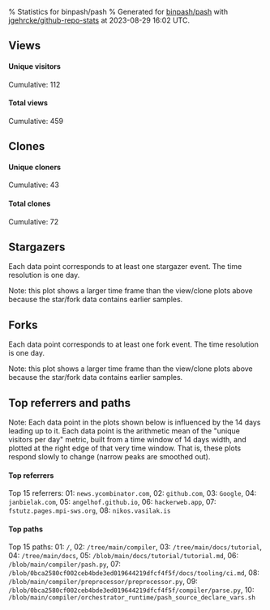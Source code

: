 % Statistics for binpash/pash
% Generated for [binpash/pash](https://github.com/binpash/pash) with [jgehrcke/github-repo-stats](https://github.com/jgehrcke/github-repo-stats) at 2023-08-29 16:02 UTC.


## Views

#### Unique visitors
<div id="chart_views_unique" class="full-width-chart"></div>

Cumulative: 112

#### Total views
<div id="chart_views_total" class="full-width-chart"></div>

Cumulative: 459

<div class="pagebreak-for-print"> </div>

## Clones

#### Unique cloners
<div id="chart_clones_unique" class="full-width-chart"></div>

Cumulative: 43

#### Total clones
<div id="chart_clones_total" class="full-width-chart"></div>

Cumulative: 72



<div class="pagebreak-for-print"> </div>



## Stargazers

Each data point corresponds to at least one stargazer event.
The time resolution is one day.

<div id="chart_stargazers" class="full-width-chart"></div>


Note: this plot shows a larger time frame than the view/clone plots above because the star/fork data contains earlier samples.



## Forks

Each data point corresponds to at least one fork event.
The time resolution is one day.

<div id="chart_forks" class="full-width-chart"></div>


Note: this plot shows a larger time frame than the view/clone plots above because the star/fork data contains earlier samples.



<div class="pagebreak-for-print"> </div>



## Top referrers and paths


Note: Each data point in the plots shown below is influenced by the 14 days
leading up to it. Each data point is the arithmetic mean of the "unique
visitors per day" metric, built from a time window of 14 days width, and
plotted at the right edge of that very time window. That is, these plots
respond slowly to change (narrow peaks are smoothed out).




#### Top referrers


<div id="chart_referrers_top_n_alltime" class="full-width-chart"></div>

Top 15 referrers: 01: `news.ycombinator.com`, 02: `github.com`, 03: `Google`, 04: `janbielak.com`, 05: `angelhof.github.io`, 06: `hackerweb.app`, 07: `fstutz.pages.mpi-sws.org`, 08: `nikos.vasilak.is`





#### Top paths


<div id="chart_paths_top_n_alltime" class="full-width-chart"></div>

Top 15 paths: 01: `/`, 02: `/tree/main/compiler`, 03: `/tree/main/docs/tutorial`, 04: `/tree/main/docs`, 05: `/blob/main/docs/tutorial/tutorial.md`, 06: `/blob/main/compiler/pash.py`, 07: `/blob/0bca2580cf002ceb4bde3ed019644219dfcf4f5f/docs/tooling/ci.md`, 08: `/blob/main/compiler/preprocessor/preprocessor.py`, 09: `/blob/0bca2580cf002ceb4bde3ed019644219dfcf4f5f/compiler/parse.py`, 10: `/blob/main/compiler/orchestrator_runtime/pash_source_declare_vars.sh`


<script type="text/javascript">
    vegaEmbed('#chart_views_unique', {"$schema": "https://vega.github.io/schema/vega-lite/v4.17.0.json", "config": {"arc": {"fill": "#1b1e23"}, "area": {"fill": "#1b1e23"}, "axisBottom": {"domainColor": "#a9b4c4", "gridColor": "#a9b4c4", "labelColor": "#1b1e23", "labelFont": "relative-mono-11-pitch-pro, Menlo, monospace", "tickColor": "#a9b4c4", "titleColor": "#1b1e23", "titleFont": "relative-mono-11-pitch-pro, Menlo, monospace"}, "axisLeft": {"domainColor": "#a9b4c4", "gridColor": "#a9b4c4", "labelColor": "#1b1e23", "labelFont": "relative-mono-11-pitch-pro, Menlo, monospace", "tickColor": "#a9b4c4", "titleColor": "#1b1e23", "titleFont": "relative-mono-11-pitch-pro, Menlo, monospace"}, "axisX": {"grid": false}, "axisY": {"grid": false, "labelBound": true}, "background": "#FFFFFF", "group": {"fill": "#FFFFFF"}, "header": {"fontWeight": 400, "labelFont": "relative-mono-11-pitch-pro, Menlo, monospace", "titleFont": "relative-mono-11-pitch-pro, Menlo, monospace"}, "legend": {"labelFont": "relative-mono-11-pitch-pro, Menlo, monospace", "symbolSize": 200, "symbolType": "circle", "titleFont": "relative-mono-11-pitch-pro, Menlo, monospace"}, "line": {"color": "#1b1e23", "stroke": "#1b1e23"}, "path": {"stroke": "#1b1e23"}, "point": {"color": "#1b1e23", "cursor": "pointer", "filled": true, "size": 20}, "range": {"category": ["#85a2f7", "#ea9755", "#7eb36a", "#f07071", "#bc85d9", "#e587b6", "#a9b4c4", "#d4c05e", "#64b9c4"]}, "style": {"bar": {"fill": "#1b1e23"}, "text": {"font": "relative-mono-11-pitch-pro, Menlo, monospace", "fontWeight": 400}}, "symbol": {"shape": "circle"}, "title": {"anchor": "start", "font": "relative-mono-11-pitch-pro, Menlo, monospace", "fontWeight": 400}, "trail": {"color": "#1b1e23", "stroke": "#1b1e23"}, "view": {"stroke": null}}, "data": {"name": "data-ad14f9f7dc57e0054114d0989f2dda15"}, "datasets": {"data-ad14f9f7dc57e0054114d0989f2dda15": [{"time": "2023-08-15T00:00:00+00:00", "views_total": 0, "views_unique": 0}, {"time": "2023-08-16T00:00:00+00:00", "views_total": 3, "views_unique": 3}, {"time": "2023-08-17T00:00:00+00:00", "views_total": 14, "views_unique": 5}, {"time": "2023-08-18T00:00:00+00:00", "views_total": 40, "views_unique": 5}, {"time": "2023-08-19T00:00:00+00:00", "views_total": 56, "views_unique": 4}, {"time": "2023-08-20T00:00:00+00:00", "views_total": 10, "views_unique": 3}, {"time": "2023-08-21T00:00:00+00:00", "views_total": 172, "views_unique": 62}, {"time": "2023-08-22T00:00:00+00:00", "views_total": 8, "views_unique": 5}, {"time": "2023-08-23T00:00:00+00:00", "views_total": 49, "views_unique": 7}, {"time": "2023-08-24T00:00:00+00:00", "views_total": 20, "views_unique": 4}, {"time": "2023-08-25T00:00:00+00:00", "views_total": 8, "views_unique": 2}, {"time": "2023-08-26T00:00:00+00:00", "views_total": 2, "views_unique": 2}, {"time": "2023-08-27T00:00:00+00:00", "views_total": 13, "views_unique": 3}, {"time": "2023-08-28T00:00:00+00:00", "views_total": 22, "views_unique": 5}, {"time": "2023-08-29T00:00:00+00:00", "views_total": 42, "views_unique": 2}]}, "encoding": {"tooltip": [{"field": "views_unique", "format": ".1f", "title": "views (u)", "type": "quantitative"}, {"field": "time", "format": "%B %e, %Y", "title": "date", "type": "temporal"}], "x": {"axis": {"labelAngle": 25}, "field": "time", "scale": {"domain": ["2023-08-15", "2023-08-29"]}, "timeUnit": "yearmonthdate", "title": "date", "type": "temporal"}, "y": {"axis": {}, "field": "views_unique", "scale": {"domain": [0, 68.2], "type": "linear", "zero": true}, "title": "unique views per day", "type": "quantitative"}}, "height": 200, "mark": {"point": true, "type": "line"}, "padding": 10, "width": "container"}, {"actions": false, "renderer": "svg"}).catch(console.error);
vegaEmbed('#chart_views_total', {"$schema": "https://vega.github.io/schema/vega-lite/v4.17.0.json", "config": {"arc": {"fill": "#1b1e23"}, "area": {"fill": "#1b1e23"}, "axisBottom": {"domainColor": "#a9b4c4", "gridColor": "#a9b4c4", "labelColor": "#1b1e23", "labelFont": "relative-mono-11-pitch-pro, Menlo, monospace", "tickColor": "#a9b4c4", "titleColor": "#1b1e23", "titleFont": "relative-mono-11-pitch-pro, Menlo, monospace"}, "axisLeft": {"domainColor": "#a9b4c4", "gridColor": "#a9b4c4", "labelColor": "#1b1e23", "labelFont": "relative-mono-11-pitch-pro, Menlo, monospace", "tickColor": "#a9b4c4", "titleColor": "#1b1e23", "titleFont": "relative-mono-11-pitch-pro, Menlo, monospace"}, "axisX": {"grid": false}, "axisY": {"grid": false, "labelBound": true}, "background": "#FFFFFF", "group": {"fill": "#FFFFFF"}, "header": {"fontWeight": 400, "labelFont": "relative-mono-11-pitch-pro, Menlo, monospace", "titleFont": "relative-mono-11-pitch-pro, Menlo, monospace"}, "legend": {"labelFont": "relative-mono-11-pitch-pro, Menlo, monospace", "symbolSize": 200, "symbolType": "circle", "titleFont": "relative-mono-11-pitch-pro, Menlo, monospace"}, "line": {"color": "#1b1e23", "stroke": "#1b1e23"}, "path": {"stroke": "#1b1e23"}, "point": {"color": "#1b1e23", "cursor": "pointer", "filled": true, "size": 20}, "range": {"category": ["#85a2f7", "#ea9755", "#7eb36a", "#f07071", "#bc85d9", "#e587b6", "#a9b4c4", "#d4c05e", "#64b9c4"]}, "style": {"bar": {"fill": "#1b1e23"}, "text": {"font": "relative-mono-11-pitch-pro, Menlo, monospace", "fontWeight": 400}}, "symbol": {"shape": "circle"}, "title": {"anchor": "start", "font": "relative-mono-11-pitch-pro, Menlo, monospace", "fontWeight": 400}, "trail": {"color": "#1b1e23", "stroke": "#1b1e23"}, "view": {"stroke": null}}, "data": {"name": "data-ad14f9f7dc57e0054114d0989f2dda15"}, "datasets": {"data-ad14f9f7dc57e0054114d0989f2dda15": [{"time": "2023-08-15T00:00:00+00:00", "views_total": 0, "views_unique": 0}, {"time": "2023-08-16T00:00:00+00:00", "views_total": 3, "views_unique": 3}, {"time": "2023-08-17T00:00:00+00:00", "views_total": 14, "views_unique": 5}, {"time": "2023-08-18T00:00:00+00:00", "views_total": 40, "views_unique": 5}, {"time": "2023-08-19T00:00:00+00:00", "views_total": 56, "views_unique": 4}, {"time": "2023-08-20T00:00:00+00:00", "views_total": 10, "views_unique": 3}, {"time": "2023-08-21T00:00:00+00:00", "views_total": 172, "views_unique": 62}, {"time": "2023-08-22T00:00:00+00:00", "views_total": 8, "views_unique": 5}, {"time": "2023-08-23T00:00:00+00:00", "views_total": 49, "views_unique": 7}, {"time": "2023-08-24T00:00:00+00:00", "views_total": 20, "views_unique": 4}, {"time": "2023-08-25T00:00:00+00:00", "views_total": 8, "views_unique": 2}, {"time": "2023-08-26T00:00:00+00:00", "views_total": 2, "views_unique": 2}, {"time": "2023-08-27T00:00:00+00:00", "views_total": 13, "views_unique": 3}, {"time": "2023-08-28T00:00:00+00:00", "views_total": 22, "views_unique": 5}, {"time": "2023-08-29T00:00:00+00:00", "views_total": 42, "views_unique": 2}]}, "encoding": {"tooltip": [{"field": "views_total", "format": ".1f", "title": "views (t)", "type": "quantitative"}, {"field": "time", "format": "%B %e, %Y", "title": "date", "type": "temporal"}], "x": {"axis": {"labelAngle": 25}, "field": "time", "scale": {"domain": ["2023-08-15", "2023-08-29"]}, "timeUnit": "yearmonthdate", "title": "date", "type": "temporal"}, "y": {"axis": {"values": [1, 10, 50, 100, 500, 1000, 5000, 10000]}, "field": "views_total", "scale": {"domain": [0, 189.20000000000002], "type": "symlog", "zero": true}, "title": "total views per day", "type": "quantitative"}}, "height": 200, "mark": {"point": true, "type": "line"}, "padding": 10, "width": "container"}, {"actions": false, "renderer": "svg"}).catch(console.error);
vegaEmbed('#chart_clones_unique', {"$schema": "https://vega.github.io/schema/vega-lite/v4.17.0.json", "config": {"arc": {"fill": "#1b1e23"}, "area": {"fill": "#1b1e23"}, "axisBottom": {"domainColor": "#a9b4c4", "gridColor": "#a9b4c4", "labelColor": "#1b1e23", "labelFont": "relative-mono-11-pitch-pro, Menlo, monospace", "tickColor": "#a9b4c4", "titleColor": "#1b1e23", "titleFont": "relative-mono-11-pitch-pro, Menlo, monospace"}, "axisLeft": {"domainColor": "#a9b4c4", "gridColor": "#a9b4c4", "labelColor": "#1b1e23", "labelFont": "relative-mono-11-pitch-pro, Menlo, monospace", "tickColor": "#a9b4c4", "titleColor": "#1b1e23", "titleFont": "relative-mono-11-pitch-pro, Menlo, monospace"}, "axisX": {"grid": false}, "axisY": {"grid": false, "labelBound": true}, "background": "#FFFFFF", "group": {"fill": "#FFFFFF"}, "header": {"fontWeight": 400, "labelFont": "relative-mono-11-pitch-pro, Menlo, monospace", "titleFont": "relative-mono-11-pitch-pro, Menlo, monospace"}, "legend": {"labelFont": "relative-mono-11-pitch-pro, Menlo, monospace", "symbolSize": 200, "symbolType": "circle", "titleFont": "relative-mono-11-pitch-pro, Menlo, monospace"}, "line": {"color": "#1b1e23", "stroke": "#1b1e23"}, "path": {"stroke": "#1b1e23"}, "point": {"color": "#1b1e23", "cursor": "pointer", "filled": true, "size": 20}, "range": {"category": ["#85a2f7", "#ea9755", "#7eb36a", "#f07071", "#bc85d9", "#e587b6", "#a9b4c4", "#d4c05e", "#64b9c4"]}, "style": {"bar": {"fill": "#1b1e23"}, "text": {"font": "relative-mono-11-pitch-pro, Menlo, monospace", "fontWeight": 400}}, "symbol": {"shape": "circle"}, "title": {"anchor": "start", "font": "relative-mono-11-pitch-pro, Menlo, monospace", "fontWeight": 400}, "trail": {"color": "#1b1e23", "stroke": "#1b1e23"}, "view": {"stroke": null}}, "data": {"name": "data-248a42f88e3a202994ccebbb76d3bcd8"}, "datasets": {"data-248a42f88e3a202994ccebbb76d3bcd8": [{"clones_total": 1, "clones_unique": 1, "time": "2023-08-15T00:00:00+00:00"}, {"clones_total": 6, "clones_unique": 4, "time": "2023-08-16T00:00:00+00:00"}, {"clones_total": 7, "clones_unique": 3, "time": "2023-08-17T00:00:00+00:00"}, {"clones_total": 4, "clones_unique": 4, "time": "2023-08-18T00:00:00+00:00"}, {"clones_total": 3, "clones_unique": 2, "time": "2023-08-19T00:00:00+00:00"}, {"clones_total": 1, "clones_unique": 1, "time": "2023-08-20T00:00:00+00:00"}, {"clones_total": 23, "clones_unique": 9, "time": "2023-08-21T00:00:00+00:00"}, {"clones_total": 2, "clones_unique": 2, "time": "2023-08-22T00:00:00+00:00"}, {"clones_total": 1, "clones_unique": 1, "time": "2023-08-23T00:00:00+00:00"}, {"clones_total": 3, "clones_unique": 2, "time": "2023-08-24T00:00:00+00:00"}, {"clones_total": 1, "clones_unique": 1, "time": "2023-08-25T00:00:00+00:00"}, {"clones_total": 1, "clones_unique": 1, "time": "2023-08-26T00:00:00+00:00"}, {"clones_total": 1, "clones_unique": 1, "time": "2023-08-27T00:00:00+00:00"}, {"clones_total": 6, "clones_unique": 4, "time": "2023-08-28T00:00:00+00:00"}, {"clones_total": 12, "clones_unique": 7, "time": "2023-08-29T00:00:00+00:00"}]}, "encoding": {"tooltip": [{"field": "clones_unique", "format": ".1f", "title": "clones (u)", "type": "quantitative"}, {"field": "time", "format": "%B %e, %Y", "title": "date", "type": "temporal"}], "x": {"axis": {"labelAngle": 25}, "field": "time", "scale": {"domain": ["2023-08-15", "2023-08-29"]}, "timeUnit": "yearmonthdate", "title": "date", "type": "temporal"}, "y": {"axis": {}, "field": "clones_unique", "scale": {"domain": [0, 9.9], "type": "linear", "zero": true}, "title": "unique clones per day", "type": "quantitative"}}, "height": 200, "mark": {"point": true, "type": "line"}, "padding": 10, "width": "container"}, {"actions": false, "renderer": "svg"}).catch(console.error);
vegaEmbed('#chart_clones_total', {"$schema": "https://vega.github.io/schema/vega-lite/v4.17.0.json", "config": {"arc": {"fill": "#1b1e23"}, "area": {"fill": "#1b1e23"}, "axisBottom": {"domainColor": "#a9b4c4", "gridColor": "#a9b4c4", "labelColor": "#1b1e23", "labelFont": "relative-mono-11-pitch-pro, Menlo, monospace", "tickColor": "#a9b4c4", "titleColor": "#1b1e23", "titleFont": "relative-mono-11-pitch-pro, Menlo, monospace"}, "axisLeft": {"domainColor": "#a9b4c4", "gridColor": "#a9b4c4", "labelColor": "#1b1e23", "labelFont": "relative-mono-11-pitch-pro, Menlo, monospace", "tickColor": "#a9b4c4", "titleColor": "#1b1e23", "titleFont": "relative-mono-11-pitch-pro, Menlo, monospace"}, "axisX": {"grid": false}, "axisY": {"grid": false, "labelBound": true}, "background": "#FFFFFF", "group": {"fill": "#FFFFFF"}, "header": {"fontWeight": 400, "labelFont": "relative-mono-11-pitch-pro, Menlo, monospace", "titleFont": "relative-mono-11-pitch-pro, Menlo, monospace"}, "legend": {"labelFont": "relative-mono-11-pitch-pro, Menlo, monospace", "symbolSize": 200, "symbolType": "circle", "titleFont": "relative-mono-11-pitch-pro, Menlo, monospace"}, "line": {"color": "#1b1e23", "stroke": "#1b1e23"}, "path": {"stroke": "#1b1e23"}, "point": {"color": "#1b1e23", "cursor": "pointer", "filled": true, "size": 20}, "range": {"category": ["#85a2f7", "#ea9755", "#7eb36a", "#f07071", "#bc85d9", "#e587b6", "#a9b4c4", "#d4c05e", "#64b9c4"]}, "style": {"bar": {"fill": "#1b1e23"}, "text": {"font": "relative-mono-11-pitch-pro, Menlo, monospace", "fontWeight": 400}}, "symbol": {"shape": "circle"}, "title": {"anchor": "start", "font": "relative-mono-11-pitch-pro, Menlo, monospace", "fontWeight": 400}, "trail": {"color": "#1b1e23", "stroke": "#1b1e23"}, "view": {"stroke": null}}, "data": {"name": "data-248a42f88e3a202994ccebbb76d3bcd8"}, "datasets": {"data-248a42f88e3a202994ccebbb76d3bcd8": [{"clones_total": 1, "clones_unique": 1, "time": "2023-08-15T00:00:00+00:00"}, {"clones_total": 6, "clones_unique": 4, "time": "2023-08-16T00:00:00+00:00"}, {"clones_total": 7, "clones_unique": 3, "time": "2023-08-17T00:00:00+00:00"}, {"clones_total": 4, "clones_unique": 4, "time": "2023-08-18T00:00:00+00:00"}, {"clones_total": 3, "clones_unique": 2, "time": "2023-08-19T00:00:00+00:00"}, {"clones_total": 1, "clones_unique": 1, "time": "2023-08-20T00:00:00+00:00"}, {"clones_total": 23, "clones_unique": 9, "time": "2023-08-21T00:00:00+00:00"}, {"clones_total": 2, "clones_unique": 2, "time": "2023-08-22T00:00:00+00:00"}, {"clones_total": 1, "clones_unique": 1, "time": "2023-08-23T00:00:00+00:00"}, {"clones_total": 3, "clones_unique": 2, "time": "2023-08-24T00:00:00+00:00"}, {"clones_total": 1, "clones_unique": 1, "time": "2023-08-25T00:00:00+00:00"}, {"clones_total": 1, "clones_unique": 1, "time": "2023-08-26T00:00:00+00:00"}, {"clones_total": 1, "clones_unique": 1, "time": "2023-08-27T00:00:00+00:00"}, {"clones_total": 6, "clones_unique": 4, "time": "2023-08-28T00:00:00+00:00"}, {"clones_total": 12, "clones_unique": 7, "time": "2023-08-29T00:00:00+00:00"}]}, "encoding": {"tooltip": [{"field": "clones_total", "format": ".1f", "title": "clones (t)", "type": "quantitative"}, {"field": "time", "format": "%B %e, %Y", "title": "date", "type": "temporal"}], "x": {"axis": {"labelAngle": 25}, "field": "time", "scale": {"domain": ["2023-08-15", "2023-08-29"]}, "timeUnit": "yearmonthdate", "title": "date", "type": "temporal"}, "y": {"axis": {}, "field": "clones_total", "scale": {"domain": [0, 25.3], "type": "linear", "zero": true}, "title": "total clones per day", "type": "quantitative"}}, "height": 200, "mark": {"point": true, "type": "line"}, "padding": 10, "width": "container"}, {"actions": false, "renderer": "svg"}).catch(console.error);
vegaEmbed('#chart_stargazers', {"$schema": "https://vega.github.io/schema/vega-lite/v4.17.0.json", "config": {"arc": {"fill": "#1b1e23"}, "area": {"fill": "#1b1e23"}, "axisBottom": {"domainColor": "#a9b4c4", "gridColor": "#a9b4c4", "labelColor": "#1b1e23", "labelFont": "relative-mono-11-pitch-pro, Menlo, monospace", "tickColor": "#a9b4c4", "titleColor": "#1b1e23", "titleFont": "relative-mono-11-pitch-pro, Menlo, monospace"}, "axisLeft": {"domainColor": "#a9b4c4", "gridColor": "#a9b4c4", "labelColor": "#1b1e23", "labelFont": "relative-mono-11-pitch-pro, Menlo, monospace", "tickColor": "#a9b4c4", "titleColor": "#1b1e23", "titleFont": "relative-mono-11-pitch-pro, Menlo, monospace"}, "axisX": {"grid": false}, "axisY": {"grid": false}, "background": "#FFFFFF", "group": {"fill": "#FFFFFF"}, "header": {"fontWeight": 400, "labelFont": "relative-mono-11-pitch-pro, Menlo, monospace", "titleFont": "relative-mono-11-pitch-pro, Menlo, monospace"}, "legend": {"labelFont": "relative-mono-11-pitch-pro, Menlo, monospace", "symbolSize": 200, "symbolType": "circle", "titleFont": "relative-mono-11-pitch-pro, Menlo, monospace"}, "line": {"color": "#1b1e23", "stroke": "#1b1e23"}, "path": {"stroke": "#1b1e23"}, "point": {"color": "#1b1e23", "cursor": "pointer", "filled": true, "size": 50}, "range": {"category": ["#85a2f7", "#ea9755", "#7eb36a", "#f07071", "#bc85d9", "#e587b6", "#a9b4c4", "#d4c05e", "#64b9c4"]}, "style": {"bar": {"fill": "#1b1e23"}, "text": {"font": "relative-mono-11-pitch-pro, Menlo, monospace", "fontWeight": 400}}, "symbol": {"shape": "circle"}, "title": {"anchor": "start", "font": "relative-mono-11-pitch-pro, Menlo, monospace", "fontWeight": 400}, "trail": {"color": "#1b1e23", "stroke": "#1b1e23"}, "view": {"stroke": null}}, "data": {"name": "data-78c4801aa6020a2482e602657b0211ad"}, "datasets": {"data-78c4801aa6020a2482e602657b0211ad": [{"stars_cumulative": 7.0, "time": "2021-01-25T00:00:00+00:00"}, {"stars_cumulative": 9.0, "time": "2021-02-03T09:00:00+00:00"}, {"stars_cumulative": 10.0, "time": "2021-02-22T03:00:00+00:00"}, {"stars_cumulative": 11.0, "time": "2021-03-03T12:00:00+00:00"}, {"stars_cumulative": 21.0, "time": "2021-03-31T15:00:00+00:00"}, {"stars_cumulative": 44.0, "time": "2021-04-19T09:00:00+00:00"}, {"stars_cumulative": 53.0, "time": "2021-04-28T18:00:00+00:00"}, {"stars_cumulative": 54.0, "time": "2021-05-08T03:00:00+00:00"}, {"stars_cumulative": 56.0, "time": "2021-05-17T12:00:00+00:00"}, {"stars_cumulative": 59.0, "time": "2021-05-26T21:00:00+00:00"}, {"stars_cumulative": 62.0, "time": "2021-06-05T06:00:00+00:00"}, {"stars_cumulative": 64.0, "time": "2021-06-14T15:00:00+00:00"}, {"stars_cumulative": 65.0, "time": "2021-07-03T09:00:00+00:00"}, {"stars_cumulative": 66.0, "time": "2021-07-12T18:00:00+00:00"}, {"stars_cumulative": 69.0, "time": "2021-07-22T03:00:00+00:00"}, {"stars_cumulative": 73.0, "time": "2021-07-31T12:00:00+00:00"}, {"stars_cumulative": 83.0, "time": "2021-08-19T06:00:00+00:00"}, {"stars_cumulative": 84.0, "time": "2021-09-07T00:00:00+00:00"}, {"stars_cumulative": 111.0, "time": "2021-09-16T09:00:00+00:00"}, {"stars_cumulative": 126.0, "time": "2021-09-25T18:00:00+00:00"}, {"stars_cumulative": 131.0, "time": "2021-10-05T03:00:00+00:00"}, {"stars_cumulative": 132.0, "time": "2021-10-14T12:00:00+00:00"}, {"stars_cumulative": 137.0, "time": "2021-11-02T06:00:00+00:00"}, {"stars_cumulative": 139.0, "time": "2021-11-11T15:00:00+00:00"}, {"stars_cumulative": 140.0, "time": "2021-12-09T18:00:00+00:00"}, {"stars_cumulative": 143.0, "time": "2021-12-19T03:00:00+00:00"}, {"stars_cumulative": 145.0, "time": "2022-01-06T21:00:00+00:00"}, {"stars_cumulative": 146.0, "time": "2022-01-25T15:00:00+00:00"}, {"stars_cumulative": 150.0, "time": "2022-02-13T09:00:00+00:00"}, {"stars_cumulative": 151.0, "time": "2022-03-22T21:00:00+00:00"}, {"stars_cumulative": 154.0, "time": "2022-04-01T06:00:00+00:00"}, {"stars_cumulative": 155.0, "time": "2022-04-10T15:00:00+00:00"}, {"stars_cumulative": 156.0, "time": "2022-04-20T00:00:00+00:00"}, {"stars_cumulative": 158.0, "time": "2022-05-18T03:00:00+00:00"}, {"stars_cumulative": 266.0, "time": "2022-06-05T21:00:00+00:00"}, {"stars_cumulative": 325.0, "time": "2022-06-15T06:00:00+00:00"}, {"stars_cumulative": 362.0, "time": "2022-06-24T15:00:00+00:00"}, {"stars_cumulative": 418.0, "time": "2022-07-04T00:00:00+00:00"}, {"stars_cumulative": 428.0, "time": "2022-07-13T09:00:00+00:00"}, {"stars_cumulative": 430.0, "time": "2022-07-22T18:00:00+00:00"}, {"stars_cumulative": 434.0, "time": "2022-08-01T03:00:00+00:00"}, {"stars_cumulative": 435.0, "time": "2022-08-10T12:00:00+00:00"}, {"stars_cumulative": 437.0, "time": "2022-08-19T21:00:00+00:00"}, {"stars_cumulative": 442.0, "time": "2022-09-17T00:00:00+00:00"}, {"stars_cumulative": 445.0, "time": "2022-09-26T09:00:00+00:00"}, {"stars_cumulative": 449.0, "time": "2022-10-15T03:00:00+00:00"}, {"stars_cumulative": 452.0, "time": "2022-11-02T21:00:00+00:00"}, {"stars_cumulative": 453.0, "time": "2022-11-21T15:00:00+00:00"}, {"stars_cumulative": 454.0, "time": "2022-12-01T00:00:00+00:00"}, {"stars_cumulative": 455.0, "time": "2022-12-10T09:00:00+00:00"}, {"stars_cumulative": 456.0, "time": "2022-12-19T18:00:00+00:00"}, {"stars_cumulative": 459.0, "time": "2023-01-07T12:00:00+00:00"}, {"stars_cumulative": 461.0, "time": "2023-01-26T06:00:00+00:00"}, {"stars_cumulative": 462.0, "time": "2023-02-04T15:00:00+00:00"}, {"stars_cumulative": 464.0, "time": "2023-02-23T09:00:00+00:00"}, {"stars_cumulative": 466.0, "time": "2023-03-04T18:00:00+00:00"}, {"stars_cumulative": 468.0, "time": "2023-03-14T03:00:00+00:00"}, {"stars_cumulative": 469.0, "time": "2023-04-01T21:00:00+00:00"}, {"stars_cumulative": 470.0, "time": "2023-04-11T06:00:00+00:00"}, {"stars_cumulative": 471.0, "time": "2023-04-20T15:00:00+00:00"}, {"stars_cumulative": 473.0, "time": "2023-04-30T00:00:00+00:00"}, {"stars_cumulative": 474.0, "time": "2023-05-09T09:00:00+00:00"}, {"stars_cumulative": 476.0, "time": "2023-05-28T03:00:00+00:00"}, {"stars_cumulative": 478.0, "time": "2023-06-06T12:00:00+00:00"}, {"stars_cumulative": 488.0, "time": "2023-06-15T21:00:00+00:00"}, {"stars_cumulative": 493.0, "time": "2023-06-25T06:00:00+00:00"}, {"stars_cumulative": 495.0, "time": "2023-07-04T15:00:00+00:00"}, {"stars_cumulative": 499.0, "time": "2023-07-14T00:00:00+00:00"}, {"stars_cumulative": 501.0, "time": "2023-08-11T03:00:00+00:00"}, {"stars_cumulative": 504.0, "time": "2023-08-20T12:00:00+00:00"}]}, "encoding": {"tooltip": [{"field": "stars_cumulative", "format": "d", "title": "stars", "type": "quantitative"}, {"field": "time", "format": "%B %e, %Y", "title": "date", "type": "temporal"}], "x": {"axis": {"labelAngle": 25}, "field": "time", "scale": {"domain": ["2021-01-25", "2023-08-29"]}, "timeUnit": "yearmonthdate", "title": "date", "type": "temporal"}, "y": {"field": "stars_cumulative", "scale": {"domain": [0, 554.4000000000001], "zero": true}, "title": "stargazer count (cumulative)", "type": "quantitative"}}, "height": 300, "mark": {"point": true, "type": "line"}, "padding": 10, "width": "container"}, {"actions": false, "renderer": "svg"}).catch(console.error);
vegaEmbed('#chart_forks', {"$schema": "https://vega.github.io/schema/vega-lite/v4.17.0.json", "config": {"arc": {"fill": "#1b1e23"}, "area": {"fill": "#1b1e23"}, "axisBottom": {"domainColor": "#a9b4c4", "gridColor": "#a9b4c4", "labelColor": "#1b1e23", "labelFont": "relative-mono-11-pitch-pro, Menlo, monospace", "tickColor": "#a9b4c4", "titleColor": "#1b1e23", "titleFont": "relative-mono-11-pitch-pro, Menlo, monospace"}, "axisLeft": {"domainColor": "#a9b4c4", "gridColor": "#a9b4c4", "labelColor": "#1b1e23", "labelFont": "relative-mono-11-pitch-pro, Menlo, monospace", "tickColor": "#a9b4c4", "titleColor": "#1b1e23", "titleFont": "relative-mono-11-pitch-pro, Menlo, monospace"}, "axisX": {"grid": false}, "axisY": {"grid": false}, "background": "#FFFFFF", "group": {"fill": "#FFFFFF"}, "header": {"fontWeight": 400, "labelFont": "relative-mono-11-pitch-pro, Menlo, monospace", "titleFont": "relative-mono-11-pitch-pro, Menlo, monospace"}, "legend": {"labelFont": "relative-mono-11-pitch-pro, Menlo, monospace", "symbolSize": 200, "symbolType": "circle", "titleFont": "relative-mono-11-pitch-pro, Menlo, monospace"}, "line": {"color": "#1b1e23", "stroke": "#1b1e23"}, "path": {"stroke": "#1b1e23"}, "point": {"color": "#1b1e23", "cursor": "pointer", "filled": true, "size": 50}, "range": {"category": ["#85a2f7", "#ea9755", "#7eb36a", "#f07071", "#bc85d9", "#e587b6", "#a9b4c4", "#d4c05e", "#64b9c4"]}, "style": {"bar": {"fill": "#1b1e23"}, "text": {"font": "relative-mono-11-pitch-pro, Menlo, monospace", "fontWeight": 400}}, "symbol": {"shape": "circle"}, "title": {"anchor": "start", "font": "relative-mono-11-pitch-pro, Menlo, monospace", "fontWeight": 400}, "trail": {"color": "#1b1e23", "stroke": "#1b1e23"}, "view": {"stroke": null}}, "data": {"name": "data-a43974eeea2627e7f179d1f0f8f5dceb"}, "datasets": {"data-a43974eeea2627e7f179d1f0f8f5dceb": [{"forks_cumulative": 1, "time": "2021-01-26T02:18:18+00:00"}, {"forks_cumulative": 2, "time": "2021-01-27T15:32:58+00:00"}, {"forks_cumulative": 3, "time": "2021-02-16T23:01:00+00:00"}, {"forks_cumulative": 4, "time": "2021-04-27T16:38:33+00:00"}, {"forks_cumulative": 5, "time": "2021-04-27T17:28:47+00:00"}, {"forks_cumulative": 6, "time": "2021-05-03T17:59:47+00:00"}, {"forks_cumulative": 7, "time": "2021-05-12T10:37:43+00:00"}, {"forks_cumulative": 8, "time": "2021-05-20T07:52:03+00:00"}, {"forks_cumulative": 9, "time": "2021-06-11T17:19:16+00:00"}, {"forks_cumulative": 10, "time": "2021-07-06T16:01:32+00:00"}, {"forks_cumulative": 11, "time": "2021-07-12T18:56:27+00:00"}, {"forks_cumulative": 12, "time": "2021-07-14T17:09:22+00:00"}, {"forks_cumulative": 13, "time": "2021-09-22T19:25:16+00:00"}, {"forks_cumulative": 14, "time": "2022-01-14T12:56:39+00:00"}, {"forks_cumulative": 15, "time": "2022-02-15T23:02:47+00:00"}, {"forks_cumulative": 16, "time": "2022-02-21T02:43:47+00:00"}, {"forks_cumulative": 17, "time": "2022-02-24T23:05:42+00:00"}, {"forks_cumulative": 18, "time": "2022-02-28T20:03:29+00:00"}, {"forks_cumulative": 19, "time": "2022-03-26T05:14:22+00:00"}, {"forks_cumulative": 20, "time": "2022-03-29T07:21:31+00:00"}, {"forks_cumulative": 21, "time": "2022-06-13T19:17:14+00:00"}, {"forks_cumulative": 22, "time": "2022-06-29T16:22:59+00:00"}, {"forks_cumulative": 23, "time": "2022-06-30T01:16:52+00:00"}, {"forks_cumulative": 24, "time": "2022-07-06T15:21:18+00:00"}, {"forks_cumulative": 25, "time": "2022-07-10T14:47:08+00:00"}, {"forks_cumulative": 26, "time": "2022-07-15T01:18:33+00:00"}, {"forks_cumulative": 27, "time": "2022-10-25T06:47:50+00:00"}, {"forks_cumulative": 28, "time": "2022-11-17T21:59:23+00:00"}, {"forks_cumulative": 29, "time": "2023-01-19T01:21:55+00:00"}, {"forks_cumulative": 30, "time": "2023-06-05T19:05:54+00:00"}, {"forks_cumulative": 31, "time": "2023-07-11T09:41:11+00:00"}, {"forks_cumulative": 32, "time": "2023-08-18T12:45:48+00:00"}]}, "encoding": {"tooltip": [{"field": "forks_cumulative", "format": "d", "title": "forks", "type": "quantitative"}, {"field": "time", "format": "%B %e, %Y", "title": "date", "type": "temporal"}], "x": {"axis": {"labelAngle": 25}, "field": "time", "scale": {"domain": ["2021-01-25", "2023-08-29"]}, "timeUnit": "yearmonthdate", "title": "date", "type": "temporal"}, "y": {"field": "forks_cumulative", "scale": {"domain": [0, 35.2], "zero": true}, "title": "fork count (cumulative)", "type": "quantitative"}}, "height": 300, "mark": {"point": true, "type": "line"}, "padding": 10, "width": "container"}, {"actions": false, "renderer": "svg"}).catch(console.error);
vegaEmbed('#chart_referrers_top_n_alltime', {"$schema": "https://vega.github.io/schema/vega-lite/v4.17.0.json", "config": {"arc": {"fill": "#1b1e23"}, "area": {"fill": "#1b1e23"}, "axisBottom": {"domainColor": "#a9b4c4", "gridColor": "#a9b4c4", "labelColor": "#1b1e23", "labelFont": "relative-mono-11-pitch-pro, Menlo, monospace", "tickColor": "#a9b4c4", "titleColor": "#1b1e23", "titleFont": "relative-mono-11-pitch-pro, Menlo, monospace"}, "axisLeft": {"domainColor": "#a9b4c4", "gridColor": "#a9b4c4", "labelColor": "#1b1e23", "labelFont": "relative-mono-11-pitch-pro, Menlo, monospace", "tickColor": "#a9b4c4", "titleColor": "#1b1e23", "titleFont": "relative-mono-11-pitch-pro, Menlo, monospace"}, "axisX": {"grid": false}, "axisY": {"grid": false}, "background": "#FFFFFF", "group": {"fill": "#FFFFFF"}, "header": {"fontWeight": 400, "labelFont": "relative-mono-11-pitch-pro, Menlo, monospace", "titleFont": "relative-mono-11-pitch-pro, Menlo, monospace"}, "legend": {"labelFont": "relative-mono-11-pitch-pro, Menlo, monospace", "symbolSize": 200, "symbolType": "circle", "titleFont": "relative-mono-11-pitch-pro, Menlo, monospace"}, "line": {"color": "#1b1e23", "stroke": "#1b1e23"}, "path": {"stroke": "#1b1e23"}, "point": {"color": "#1b1e23", "cursor": "pointer", "filled": true, "size": 30}, "range": {"category": ["#85a2f7", "#ea9755", "#7eb36a", "#f07071", "#bc85d9", "#e587b6", "#a9b4c4", "#d4c05e", "#64b9c4"]}, "style": {"bar": {"fill": "#1b1e23"}, "text": {"font": "relative-mono-11-pitch-pro, Menlo, monospace", "fontWeight": 400}}, "symbol": {"shape": "circle"}, "title": {"anchor": "start", "font": "relative-mono-11-pitch-pro, Menlo, monospace", "fontWeight": 400}, "trail": {"color": "#1b1e23", "stroke": "#1b1e23"}, "view": {"stroke": null}}, "data": {"name": "data-e8355c19c9313649a57c29f1f9a34f7c"}, "datasets": {"data-e8355c19c9313649a57c29f1f9a34f7c": [{"referrer": "news.ycombinator.com", "time": "2023-08-29T00:00:00+00:00", "views_unique": 38, "views_unique_norm": 2.7142857142857144}, {"referrer": "github.com", "time": "2023-08-29T00:00:00+00:00", "views_unique": 13, "views_unique_norm": 0.9285714285714286}, {"referrer": "Google", "time": "2023-08-29T00:00:00+00:00", "views_unique": 7, "views_unique_norm": 0.5}, {"referrer": "janbielak.com", "time": "2023-08-29T00:00:00+00:00", "views_unique": 5, "views_unique_norm": 0.35714285714285715}, {"referrer": "angelhof.github.io", "time": "2023-08-29T00:00:00+00:00", "views_unique": 3, "views_unique_norm": 0.21428571428571427}, {"referrer": "hackerweb.app", "time": "2023-08-29T00:00:00+00:00", "views_unique": 1, "views_unique_norm": 0.07142857142857142}, {"referrer": "fstutz.pages.mpi-sws.org", "time": "2023-08-29T00:00:00+00:00", "views_unique": 1, "views_unique_norm": 0.07142857142857142}]}, "encoding": {"color": {"field": "referrer", "legend": {"direction": "vertical", "orient": "top", "title": "Legend:"}, "sort": {"field": "order"}, "type": "nominal"}, "tooltip": [{"field": "referrer", "type": "nominal"}, {"field": "views_unique_norm", "format": ".2f", "title": "views (14d mean)", "type": "quantitative"}, {"field": "time", "format": "%B %e, %Y", "title": "date", "type": "temporal"}], "x": {"axis": {"labelAngle": 25}, "field": "time", "scale": {"domain": ["2023-08-15", "2023-08-29"]}, "timeUnit": "yearmonthdate", "title": "date", "type": "temporal"}, "y": {"field": "views_unique_norm", "scale": {"domain": [0, 2.985714285714286], "type": "linear", "zero": true}, "title": "unique visitors per day (mean from last 14 days)", "type": "quantitative"}}, "height": 300, "mark": {"point": true, "type": "line"}, "padding": 10, "width": "container"}, {"actions": false, "renderer": "svg"}).catch(console.error);
vegaEmbed('#chart_paths_top_n_alltime', {"$schema": "https://vega.github.io/schema/vega-lite/v4.17.0.json", "config": {"arc": {"fill": "#1b1e23"}, "area": {"fill": "#1b1e23"}, "axisBottom": {"domainColor": "#a9b4c4", "gridColor": "#a9b4c4", "labelColor": "#1b1e23", "labelFont": "relative-mono-11-pitch-pro, Menlo, monospace", "tickColor": "#a9b4c4", "titleColor": "#1b1e23", "titleFont": "relative-mono-11-pitch-pro, Menlo, monospace"}, "axisLeft": {"domainColor": "#a9b4c4", "gridColor": "#a9b4c4", "labelColor": "#1b1e23", "labelFont": "relative-mono-11-pitch-pro, Menlo, monospace", "tickColor": "#a9b4c4", "titleColor": "#1b1e23", "titleFont": "relative-mono-11-pitch-pro, Menlo, monospace"}, "axisX": {"grid": false}, "axisY": {"grid": false}, "background": "#FFFFFF", "group": {"fill": "#FFFFFF"}, "header": {"fontWeight": 400, "labelFont": "relative-mono-11-pitch-pro, Menlo, monospace", "titleFont": "relative-mono-11-pitch-pro, Menlo, monospace"}, "legend": {"labelFont": "relative-mono-11-pitch-pro, Menlo, monospace", "symbolSize": 200, "symbolType": "circle", "titleFont": "relative-mono-11-pitch-pro, Menlo, monospace"}, "line": {"color": "#1b1e23", "stroke": "#1b1e23"}, "path": {"stroke": "#1b1e23"}, "point": {"color": "#1b1e23", "cursor": "pointer", "filled": true, "size": 30}, "range": {"category": ["#85a2f7", "#ea9755", "#7eb36a", "#f07071", "#bc85d9", "#e587b6", "#a9b4c4", "#d4c05e", "#64b9c4"]}, "style": {"bar": {"fill": "#1b1e23"}, "text": {"font": "relative-mono-11-pitch-pro, Menlo, monospace", "fontWeight": 400}}, "symbol": {"shape": "circle"}, "title": {"anchor": "start", "font": "relative-mono-11-pitch-pro, Menlo, monospace", "fontWeight": 400}, "trail": {"color": "#1b1e23", "stroke": "#1b1e23"}, "view": {"stroke": null}}, "data": {"name": "data-d0176aa414959e6f9874fc884452a4c0"}, "datasets": {"data-d0176aa414959e6f9874fc884452a4c0": [{"path": "/", "time": "2023-08-29T00:00:00+00:00", "views_unique": 84, "views_unique_norm": 6.0}, {"path": "/tree/main/compiler", "time": "2023-08-29T00:00:00+00:00", "views_unique": 6, "views_unique_norm": 0.42857142857142855}, {"path": "/tree/main/docs/tutorial", "time": "2023-08-29T00:00:00+00:00", "views_unique": 6, "views_unique_norm": 0.42857142857142855}, {"path": "/tree/main/docs", "time": "2023-08-29T00:00:00+00:00", "views_unique": 5, "views_unique_norm": 0.35714285714285715}, {"path": "/blob/main/docs/tutorial/tutorial.md", "time": "2023-08-29T00:00:00+00:00", "views_unique": 5, "views_unique_norm": 0.35714285714285715}, {"path": "/blob/main/compiler/pash.py", "time": "2023-08-29T00:00:00+00:00", "views_unique": 2, "views_unique_norm": 0.14285714285714285}, {"path": "/blob/0bca2580cf002ceb4bde3ed019644219dfcf4f5f/docs/tooling/ci.md", "time": "2023-08-29T00:00:00+00:00", "views_unique": 2, "views_unique_norm": 0.14285714285714285}]}, "encoding": {"color": {"field": "path", "legend": {"direction": "vertical", "orient": "top", "title": "Legend:"}, "sort": {"field": "order"}, "type": "nominal"}, "tooltip": [{"field": "path", "type": "nominal"}, {"field": "views_unique_norm", "format": ".2f", "title": "views (14d mean)", "type": "quantitative"}, {"field": "time", "format": "%B %e, %Y", "title": "date", "type": "temporal"}], "x": {"axis": {"labelAngle": 25}, "field": "time", "scale": {"domain": ["2023-08-15", "2023-08-29"]}, "timeUnit": "yearmonthdate", "title": "date", "type": "temporal"}, "y": {"field": "views_unique_norm", "scale": {"domain": [0, 6.6000000000000005], "type": "linear", "zero": true}, "title": "unique visitors per day (mean from last 14 days)", "type": "quantitative"}}, "height": 300, "mark": {"point": true, "type": "line"}, "padding": 10, "width": "container"}, {"actions": false, "renderer": "svg"}).catch(console.error);
    </script>